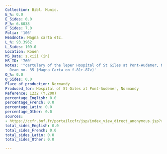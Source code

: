```yaml
---
Collection: Bibl. Munic.
E_%: 0.0
E_Sides: 0.0
F_%: 6.6038
F_Sides: 7.0
Folia: '106'
Headnote: Magna carta etc.
L_%: 93.3962
L_Sides: 109.0
Location: Rouen
MS_Date: s.xiii (in)
MS_ID: '760'
Notes: '"cartulary of the leper Hospital of St Giles at Pont-Audemer, Normandy" ;
  Dean no. 35 (Magna Carta on f.81r-87v)'
O_%: 0.0
O_Sides: 0.0
Place_of_production: Normandy
Produced_for: Hospital of St Giles at Pont-Audemer, Normandy
Reference: 1232 (Y.200)
percentage_English: 0.0
percentage_French: 0.0
percentage_Latin: 0.0
percentage_Other: 0.0
sources:
- https://ccfr.bnf.fr/portailccfr/jsp/index_view_direct_anonymous.jsp?record=eadcgm:EADC:D08A12881
total_sides_English: 0.0
total_sides_French: 0.0
total_sides_Latin: 0.0
total_sides_Other: 0.0

---
```

